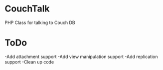 CouchTalk
=========

PHP Class for talking to Couch DB

ToDo
=========

-Add attachment support
-Add view manipulation support
-Add replication support
-Clean up code
